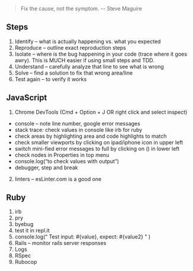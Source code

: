 >Fix the cause, not the symptom. 
>                 -- Steve Maguire

## Steps ##
1.	Identify – what is actually happening vs. what you expected
2.	Reproduce – outline exact reproduction steps
3.	Isolate – where is the bug happening in your code (trace where it goes awry). This is MUCH easier if using small steps and TDD.
4.	Understand – carefully analyze that line to see what is wrong
5.	Solve – find a solution to fix that wrong area/line
6.	Test again – to verify it works

## JavaScript ##
1.	Chrome DevTools (Cmd + Option + J OR right click and select inspect)
- console – note line number, google error messages
- stack trace: check values in console like irb for ruby
- check areas by highlighting area and code highlights to match
- check smaller viewports by clicking on ipad/iphone icon in upper left
- switch mini-fied error messages to full by clicking on () in lower left
- check nodes in Properties in top menu
- console.log(“to check values with output”)
- debugger, step and break
2.	linters – esLinter.com is a good one

## Ruby ##
1.	irb
2.	pry
3.	byebug
4.	test it in repl.it
5.	console.log(“ Test input: #{value}, expect: #{value2} " ) 
6.	Rails – monitor rails server responses
7.  Logs
8.	RSpec 
9.	Rubocop
